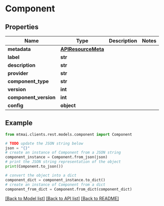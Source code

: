 # Component


## Properties

Name | Type | Description | Notes
------------ | ------------- | ------------- | -------------
**metadata** | [**APIResourceMeta**](APIResourceMeta.md) |  | 
**label** | **str** |  | 
**description** | **str** |  | 
**provider** | **str** |  | 
**component_type** | **str** |  | 
**version** | **int** |  | 
**component_version** | **int** |  | 
**config** | **object** |  | 

## Example

```python
from mtmai.clients.rest.models.component import Component

# TODO update the JSON string below
json = "{}"
# create an instance of Component from a JSON string
component_instance = Component.from_json(json)
# print the JSON string representation of the object
print(Component.to_json())

# convert the object into a dict
component_dict = component_instance.to_dict()
# create an instance of Component from a dict
component_from_dict = Component.from_dict(component_dict)
```
[[Back to Model list]](../README.md#documentation-for-models) [[Back to API list]](../README.md#documentation-for-api-endpoints) [[Back to README]](../README.md)


